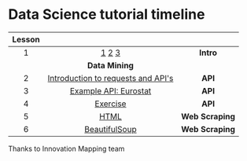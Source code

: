 # Data Science tutorial timeline

| **Lesson** | **<br>**                           | **<br>** |
| :----------: | :----------------------------------: | :--------: |
| 1          | [1](https://github.com/danielinux7/StemLab/blob/master/1-Intro/ds.pptx) [2](https://github.com/danielinux7/StemLab/blob/master/1-Intro/ai.pptx) [3](https://colab.research.google.com/github/danielinux7/StemLab/blob/master/1-Intro/intro.ipynb) | **Intro**  |
|            | **Data Mining**                    | **<br>** |
| 2          | [Introduction to requests and API's](https://colab.research.google.com/github/danielinux7/StemLab/blob/master/2-API/api.ipynb#scrollTo=PQbdUtHbo1WT) | **API**  |
| 3          | [Example API: Eurostat](https://colab.research.google.com/github/danielinux7/StemLab/blob/master/2-API/api.ipynb#scrollTo=Ip-NO3Vno1XN)              | **API**  |
| 4          | [Exercise](https://colab.research.google.com/github/danielinux7/StemLab/blob/master/2-API/api.ipynb#scrollTo=E3jw-GBFo1Xw)                        | **API**  |
| 5          | [HTML](https://colab.research.google.com/github/danielinux7/StemLab/blob/master/3-Web-Scraping/web-scraping.ipynb)                        | **Web Scraping**  |
| 6          | [BeautifulSoup](https://colab.research.google.com/github/danielinux7/StemLab/blob/master/3-Web-Scraping/web-scraping.ipynb)                        | **Web Scraping**  |

Thanks to Innovation Mapping team
